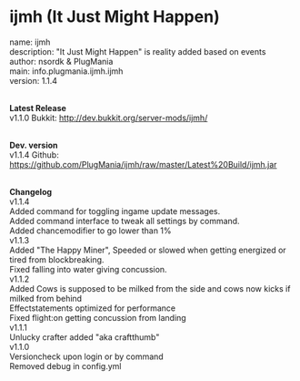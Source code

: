 ijmh (It Just Might Happen)
====

name: ijmh<br />
description: "It Just Might Happen" is reality added based on events<br />
author: nsordk & PlugMania<br />
main: info.plugmania.ijmh.ijmh<br />
version: 1.1.4<br /><br />

<b>Latest Release</b><br />
v1.1.0 Bukkit: http://dev.bukkit.org/server-mods/ijmh/<br /><br />

<b>Dev. version</b><br />
v1.1.4 Github: https://github.com/PlugMania/ijmh/raw/master/Latest%20Build/ijmh.jar<br /><br />
              
<b>Changelog</b><br />
v1.1.4<br />
Added command for toggling ingame update messages.<br />
Added command interface to tweak all settings by command.<br />
Added chancemodifier to go lower than 1%<br />
v1.1.3<br />
Added "The Happy Miner", Speeded or slowed when getting energized or tired from blockbreaking.<br />
Fixed falling into water giving concussion.<br />
v1.1.2<br />
Added Cows is supposed to be milked from the side and cows now kicks if milked from behind<br />
Effectstatements optimized for performance<br />
Fixed flight:on getting concussion from landing<br />
v1.1.1<br />
Unlucky crafter added "aka craftthumb"<br />
v1.1.0<br />
Versioncheck upon login or by command<br /> 
Removed debug in config.yml<br />